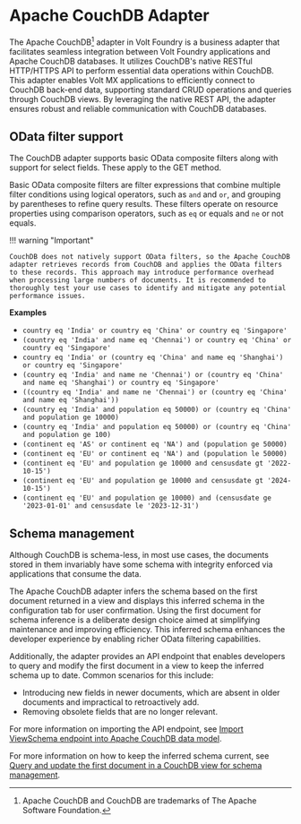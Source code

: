# Apache CouchDB Adapter

The Apache CouchDB[^1] adapter in Volt Foundry is a business adapter that facilitates seamless integration between Volt Foundry applications and Apache CouchDB databases. It utilizes CouchDB's native RESTful HTTP/HTTPS API to perform essential data operations within CouchDB. This adapter enables Volt MX applications to efficiently connect to CouchDB back-end data, supporting standard CRUD operations and queries through CouchDB views. By leveraging the native REST API, the adapter ensures robust and reliable communication with CouchDB databases.

[^1]:Apache CouchDB and CouchDB are trademarks of The Apache Software Foundation.

## OData filter support

The CouchDB adapter supports basic OData composite filters along with support for select fields. These apply to the GET method.

Basic OData composite filters are filter expressions that combine multiple filter conditions using logical operators, such as `and` and `or`, and grouping by parentheses to refine query results. These filters operate on resource properties using comparison operators, such as `eq` or equals and `ne` or not equals.

!!! warning "Important"

    CouchDB does not natively support OData filters, so the Apache CouchDB adapter retrieves records from CouchDB and applies the OData filters to these records. This approach may introduce performance overhead when processing large numbers of documents. It is recommended to thoroughly test your use cases to identify and mitigate any potential performance issues.

**Examples**

- `country eq 'India' or country eq 'China' or country eq 'Singapore'`
- `(country eq 'India' and name eq 'Chennai') or country eq 'China' or country eq 'Singapore'`
- `country eq 'India' or (country eq 'China' and name eq 'Shanghai') or country eq 'Singapore'`
- `(country eq 'India' and name ne 'Chennai') or (country eq 'China' and name eq 'Shanghai') or country eq 'Singapore'`
- `((country eq 'India' and name ne 'Chennai') or (country eq 'China' and name eq 'Shanghai'))`
- `(country eq 'India' and population eq 50000) or (country eq 'China' and population ge 10000)`
- `(country eq 'India' and population eq 50000) or (country eq 'China' and population ge 100)`
- `(continent eq 'AS' or continent eq 'NA') and (population ge 50000)`
- `(continent eq 'EU' or continent eq 'NA') and (population le 50000)`
- `(continent eq 'EU' and population ge 10000 and censusdate gt '2022-10-15')`
- `(continent eq 'EU' and population ge 10000 and censusdate gt '2024-10-15')`
- `(continent eq 'EU' and population ge 10000) and (censusdate ge '2023-01-01' and censusdate le '2023-12-31')`

## Schema management

Although CouchDB is schema-less, in most use cases, the documents stored in them invariably have some schema with integrity enforced via applications that consume the data.

The Apache CouchDB adapter infers the schema based on the first document returned in a view and displays this inferred schema in the configuration tab for user confirmation. Using the first document for schema inference is a deliberate design choice aimed at simplifying maintenance and improving efficiency. This inferred schema enhances the developer experience by enabling richer OData filtering capabilities.

Additionally, the adapter provides an API endpoint that enables developers to query and modify the first document in a view to keep the inferred schema up to date. Common scenarios for this include:

- Introducing new fields in newer documents, which are absent in older documents and impractical to retroactively add.
- Removing obsolete fields that are no longer relevant.

For more information on importing the API endpoint, see [Import ViewSchema endpoint into Apache CouchDB data model](../howto/couchdb/imprtschema.md).

For more information on how to keep the inferred schema current, see [Query and update the first document in a CouchDB view for schema management](../howto/couchdb/viewupdate.md).
